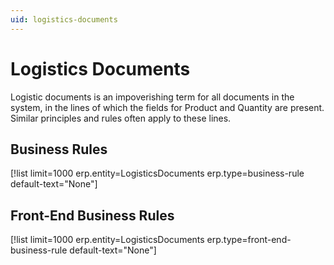 ```yaml
---
uid: logistics-documents
---
```


# Logistics Documents

Logistic documents is an impoverishing term for all documents in the system, in the lines of which the fields for Product and Quantity are present. 
Similar principles and rules often apply to these lines. 

## Business Rules

[!list limit=1000 erp.entity=LogisticsDocuments erp.type=business-rule default-text="None"]

## Front-End Business Rules

[!list limit=1000 erp.entity=LogisticsDocuments erp.type=front-end-business-rule default-text="None"]
